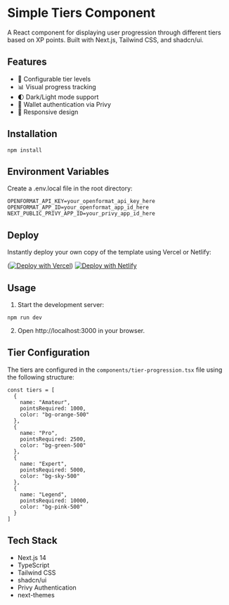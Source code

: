 # Simple Tiers Component
A React component for displaying user progression through different tiers based on XP points. Built with Next.js, Tailwind CSS, and shadcn/ui.

## Features
- 🎯 Configurable tier levels
- 📊 Visual progress tracking
- 🌓 Dark/Light mode support
- 🔐 Wallet authentication via Privy
- 📱 Responsive design

## Installation

```
npm install
```

## Environment Variables
Create a .env.local file in the root directory:
```
OPENFORMAT_API_KEY=your_openformat_api_key_here
OPENFORMAT_APP_ID=your_openformat_app_id_here
NEXT_PUBLIC_PRIVY_APP_ID=your_privy_app_id_here
```

## Deploy
Instantly deploy your own copy of the template using Vercel or Netlify:

([![Deploy with Vercel](https://vercel.com/button)](https://vercel.com/new/clone?repository-url=https%3A%2F%2Fgithub.com%2Fdan-th3-man%2Fsimple-tiers-comp&env=OPENFORMAT_API_KEY,OPENFORMAT_DAPP_ID,NEXT_PUBLIC_PRIVY_APP_ID)) [![Deploy with Netlify](https://www.netlify.com/img/deploy/button.svg)](https://app.netlify.com/start/deploy?repository=https://github.com/dan-th3-man/simple-tiers-comp)

## Usage
1. Start the development server:
```
npm run dev
```

2. Open http://localhost:3000 in your browser.

## Tier Configuration
The tiers are configured in the `components/tier-progression.tsx` file using the following structure:
```
const tiers = [
  {
    name: "Amateur",
    pointsRequired: 1000,
    color: "bg-orange-500"
  },
  {
    name: "Pro",
    pointsRequired: 2500,
    color: "bg-green-500"
  },
  {
    name: "Expert",
    pointsRequired: 5000,
    color: "bg-sky-500"
  },
  {
    name: "Legend",
    pointsRequired: 10000,
    color: "bg-pink-500"
  }
]
``` 

## Tech Stack
- Next.js 14
- TypeScript
- Tailwind CSS
- shadcn/ui
- Privy Authentication
- next-themes